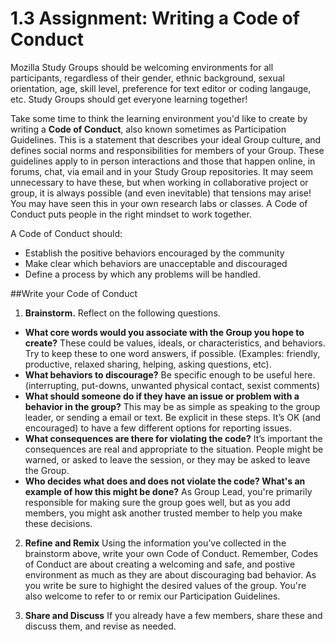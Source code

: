 # 1.3 Assignment: Writing a Code of Conduct

Mozilla Study Groups should be  welcoming environments for all participants, regardless of their gender, ethnic background, sexual orientation, age, skill level, preference for text editor or coding langauge, etc. Study Groups should get everyone learning together! 

Take some time to think the learning environment you'd like to create by writing a **Code of Conduct**, also known sometimes as Participation Guidelines. This is a statement that describes your ideal Group culture, and defines social norms and responsibilities for members of your Group. These guidelines apply to in person interactions and those that happen online, in forums, chat, via email and in your Study Group repositories. It may seem unnecessary to have these, but when working in collaborative project or group, it is always possible (and even inevitable) that tensions may arise! You may have seen this in your own research labs or classes. A Code of Conduct puts people in the right mindset to work together. 

A Code of Conduct should:

* Establish the positive  behaviors encouraged by the community
* Make clear which behaviors are unacceptable and discouraged
* Define a process by which any problems will be handled.

##Write your Code of Conduct

1. **Brainstorm.** Reflect on the following questions. 
* **What core words would you associate with the Group you hope to create?**  These could be values, ideals, or characteristics, and behaviors. Try to keep these to one word answers, if possible. (Examples: friendly, productive, relaxed sharing, helping, asking questions, etc).
* **What behaviors to discourage?** Be specific enough to be useful here. (interrupting, put-downs, unwanted physical contact, sexist comments)
* **What should someone do if they have an issue or problem with a behavior in the group?** This may be as simple as speaking to the group leader, or sending a email or text.  Be explicit in these steps. It’s OK (and encouraged) to have a few different options for reporting issues.
* **What consequences are there for violating the code?** It’s important the consequences are real and appropriate to the situation. People might be warned, or asked to leave the session, or they may be asked to leave the Group.
* **Who decides what does and does not violate the code? What's an example of how this might be done?**  As Group Lead, you're primarily responsible for making sure the group goes well, but as you add members, you might ask another trusted member to help you make these decisions. 

2. **Refine and Remix**
Using the information you’ve collected in the brainstorm above, write your own Code of Conduct. Remember, Codes of Conduct are about creating a welcoming and safe, and postive environment as much as they are about discouraging bad behavior. As you write be sure to highight the desired values of the group. You're also welcome to refer to or remix our Participation Guidelines. 

3. **Share and Discuss**
If you already have a few members, share these and discuss them, and revise as needed. 
